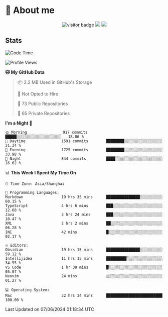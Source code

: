 <!-- ![](https://youpai.roccoshi.top/img/20200804214216.png) -->

# 🧐 About me
 
<p align="center">
<img src="https://visitor-badge.laobi.icu/badge?page_id=Lincest.Lincest&title=hits" alt="visitor badge"/>
<a href="mailto:imroccoshi@gmail.com"><img src="https://img.shields.io/badge/gmail-imroccoshi%40gmail.com-red"></a>
<a href="https://blog.roccoshi.top"><img src="https://img.shields.io/badge/blog-roccoshi-green"></a>
</p>

## Stats

<!--START_SECTION:waka-->
![Code Time](http://img.shields.io/badge/Code%20Time-1%2C243%20hrs%2043%20mins-blue)

![Profile Views](http://img.shields.io/badge/Profile%20Views-0-blue)

**🐱 My GitHub Data** 

> 📦 2.2 MB Used in GitHub's Storage 
 > 
> 🚫 Not Opted to Hire
 > 
> 📜 73 Public Repositories 
 > 
> 🔑 65 Private Repositories 
 > 
**I'm a Night 🦉** 

```text
🌞 Morning                917 commits         █████░░░░░░░░░░░░░░░░░░░░   18.06 % 
🌆 Daytime                1591 commits        ████████░░░░░░░░░░░░░░░░░   31.34 % 
🌃 Evening                1725 commits        ████████░░░░░░░░░░░░░░░░░   33.98 % 
🌙 Night                  844 commits         ████░░░░░░░░░░░░░░░░░░░░░   16.62 % 
```


📊 **This Week I Spent My Time On** 

```text
🕑︎ Time Zone: Asia/Shanghai

💬 Programming Languages: 
Markdown                 19 hrs 35 mins      ███████████████░░░░░░░░░░   60.15 % 
TypeScript               4 hrs 6 mins        ███░░░░░░░░░░░░░░░░░░░░░░   12.60 % 
Java                     3 hrs 24 mins       ███░░░░░░░░░░░░░░░░░░░░░░   10.47 % 
XML                      2 hrs 2 mins        ██░░░░░░░░░░░░░░░░░░░░░░░   06.28 % 
INI                      42 mins             █░░░░░░░░░░░░░░░░░░░░░░░░   02.17 % 

🔥 Editors: 
Obsidian                 19 hrs 15 mins      ███████████████░░░░░░░░░░   59.12 % 
Intellijidea             11 hrs 15 mins      █████████░░░░░░░░░░░░░░░░   34.55 % 
VS Code                  1 hr 39 mins        █░░░░░░░░░░░░░░░░░░░░░░░░   05.07 % 
Neovim                   24 mins             ░░░░░░░░░░░░░░░░░░░░░░░░░   01.27 % 

💻 Operating System: 
Mac                      32 hrs 34 mins      █████████████████████████   100.00 % 
```


 Last Updated on 07/06/2024 01:18:34 UTC
<!--END_SECTION:waka-->


